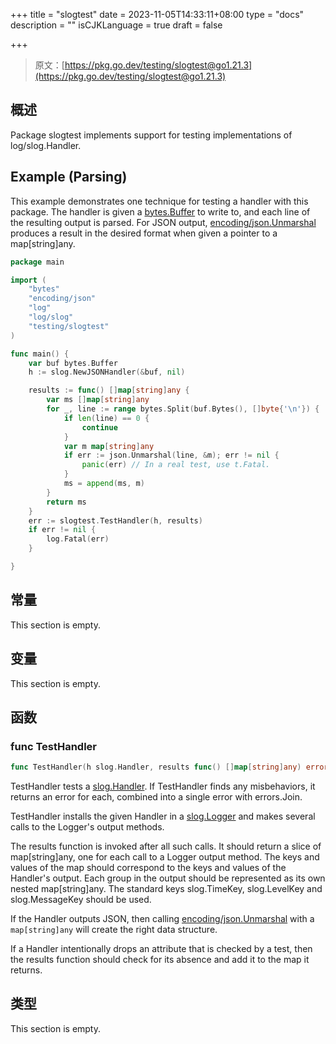 +++
title = "slogtest"
date = 2023-11-05T14:33:11+08:00
type = "docs"
description = ""
isCJKLanguage = true
draft = false

+++

> 原文：[https://pkg.go.dev/testing/slogtest@go1.21.3](https://pkg.go.dev/testing/slogtest@go1.21.3)

## 概述

Package slogtest implements support for testing implementations of log/slog.Handler.

## Example (Parsing)

This example demonstrates one technique for testing a handler with this package. The handler is given a [bytes.Buffer](https://pkg.go.dev/bytes#Buffer) to write to, and each line of the resulting output is parsed. For JSON output, [encoding/json.Unmarshal](https://pkg.go.dev/encoding/json#Unmarshal) produces a result in the desired format when given a pointer to a map[string]any.

``` go
package main

import (
	"bytes"
	"encoding/json"
	"log"
	"log/slog"
	"testing/slogtest"
)

func main() {
	var buf bytes.Buffer
	h := slog.NewJSONHandler(&buf, nil)

	results := func() []map[string]any {
		var ms []map[string]any
		for _, line := range bytes.Split(buf.Bytes(), []byte{'\n'}) {
			if len(line) == 0 {
				continue
			}
			var m map[string]any
			if err := json.Unmarshal(line, &m); err != nil {
				panic(err) // In a real test, use t.Fatal.
			}
			ms = append(ms, m)
		}
		return ms
	}
	err := slogtest.TestHandler(h, results)
	if err != nil {
		log.Fatal(err)
	}

}

```
## 常量

This section is empty.

## 变量

This section is empty.

## 函数 

### func TestHandler 

``` go
func TestHandler(h slog.Handler, results func() []map[string]any) error
```

TestHandler tests a [slog.Handler](https://pkg.go.dev/log/slog#Handler). If TestHandler finds any misbehaviors, it returns an error for each, combined into a single error with errors.Join.

TestHandler installs the given Handler in a [slog.Logger](https://pkg.go.dev/log/slog#Logger) and makes several calls to the Logger's output methods.

The results function is invoked after all such calls. It should return a slice of map[string]any, one for each call to a Logger output method. The keys and values of the map should correspond to the keys and values of the Handler's output. Each group in the output should be represented as its own nested map[string]any. The standard keys slog.TimeKey, slog.LevelKey and slog.MessageKey should be used.

If the Handler outputs JSON, then calling [encoding/json.Unmarshal](https://pkg.go.dev/encoding/json#Unmarshal) with a `map[string]any` will create the right data structure.

If a Handler intentionally drops an attribute that is checked by a test, then the results function should check for its absence and add it to the map it returns.

## 类型

This section is empty.